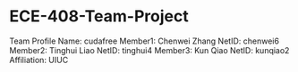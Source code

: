 # ECE-408-Team-Project
Team Profile
Name: cudafree
Member1: Chenwei Zhang    NetID: chenwei6
Member2: Tinghui Liao          NetID: tinghui4
Member3: Kun Qiao               NetID: kunqiao2
Affiliation: UIUC
